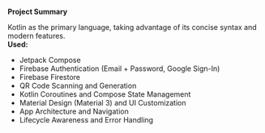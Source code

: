 **Project Summary**

Kotlin as the primary language, taking advantage of its concise syntax and modern features.<br/>
**Used:**
- Jetpack Compose
- Firebase Authentication (Email + Password, Google Sign-In)
- Firebase Firestore
- QR Code Scanning and Generation
- Kotlin Coroutines and Compose State Management
- Material Design (Material 3) and UI Customization
- App Architecture and Navigation
- Lifecycle Awareness and Error Handling
